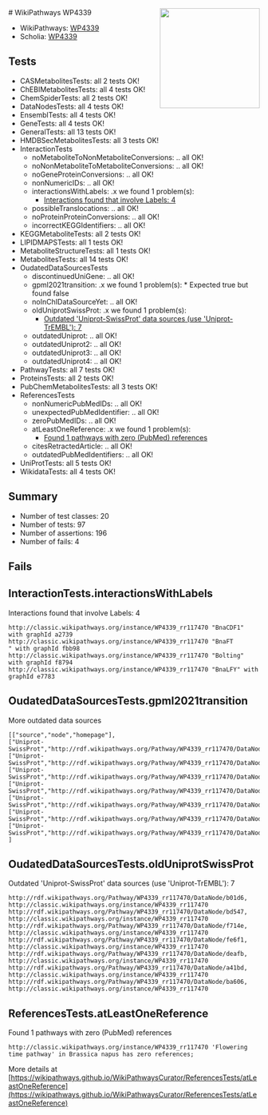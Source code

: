<img style="float: right; width: 200px" src="https://upload.wikimedia.org/wikipedia/commons/thumb/8/83/Wplogo_with_text_500.png/640px-Wplogo_with_text_500.png" />
# WikiPathways WP4339

* WikiPathways: [WP4339](https://wikipathways.org/pathways/WP4339)
* Scholia: [WP4339](https://scholia.toolforge.org/wikipathways/WP4339)
## Tests
* CASMetabolitesTests: all 2 tests OK!
* ChEBIMetabolitesTests: all 4 tests OK!
* ChemSpiderTests: all 2 tests OK!
* DataNodesTests: all 4 tests OK!
* EnsemblTests: all 4 tests OK!
* GeneTests: all 4 tests OK!
* GeneralTests: all 13 tests OK!
* HMDBSecMetabolitesTests: all 3 tests OK!
* InteractionTests
    * noMetaboliteToNonMetaboliteConversions: .. all OK!
    * noNonMetaboliteToMetaboliteConversions: .. all OK!
    * noGeneProteinConversions: .. all OK!
    * nonNumericIDs: .. all OK!
    * interactionsWithLabels: .x we found 1 problem(s):
        * [Interactions found that involve Labels: 4](#630d267b)
    * possibleTranslocations: .. all OK!
    * noProteinProteinConversions: .. all OK!
    * incorrectKEGGIdentifiers: .. all OK!
* KEGGMetaboliteTests: all 2 tests OK!
* LIPIDMAPSTests: all 1 tests OK!
* MetaboliteStructureTests: all 1 tests OK!
* MetabolitesTests: all 14 tests OK!
* OudatedDataSourcesTests
    * discontinuedUniGene: .. all OK!
    * gpml2021transition: .x we found 1 problem(s):
            * Expected true but found false
    * noInChIDataSourceYet: .. all OK!
    * oldUniprotSwissProt: .x we found 1 problem(s):
        * [Outdated 'Uniprot-SwissProt' data sources (use 'Uniprot-TrEMBL'): 7](#710a266c)
    * outdatedUniprot: .. all OK!
    * outdatedUniprot2: .. all OK!
    * outdatedUniprot3: .. all OK!
    * outdatedUniprot4: .. all OK!
* PathwayTests: all 7 tests OK!
* ProteinsTests: all 2 tests OK!
* PubChemMetabolitesTests: all 3 tests OK!
* ReferencesTests
    * nonNumericPubMedIDs: .. all OK!
    * unexpectedPubMedIdentifier: .. all OK!
    * zeroPubMedIDs: .. all OK!
    * atLeastOneReference: .x we found 1 problem(s):
        * [Found 1 pathways with zero (PubMed) references](#d0a459f0)
    * citesRetractedArticle: .. all OK!
    * outdatedPubMedIdentifiers: .. all OK!
* UniProtTests: all 5 tests OK!
* WikidataTests: all 4 tests OK!


## Summary

* Number of test classes: 20
* Number of tests: 97
* Number of assertions: 196
* Number of fails: 4

## Fails

<a name="630d267b" />

## InteractionTests.interactionsWithLabels

Interactions found that involve Labels: 4
```
http://classic.wikipathways.org/instance/WP4339_rr117470 "BnaCDF1" with graphId a2739
http://classic.wikipathways.org/instance/WP4339_rr117470 "BnaFT
" with graphId fbb98
http://classic.wikipathways.org/instance/WP4339_rr117470 "Bolting" with graphId f8794
http://classic.wikipathways.org/instance/WP4339_rr117470 "BnaLFY" with graphId e7783
```

<a name="4d0785cc" />

## OudatedDataSourcesTests.gpml2021transition

More outdated data sources
```
[["source","node","homepage"],
["Uniprot-SwissProt","http://rdf.wikipathways.org/Pathway/WP4339_rr117470/DataNode/b01d6","http://classic.wikipathways.org/instance/WP4339_rr117470"],
["Uniprot-SwissProt","http://rdf.wikipathways.org/Pathway/WP4339_rr117470/DataNode/bd547","http://classic.wikipathways.org/instance/WP4339_rr117470"],
["Uniprot-SwissProt","http://rdf.wikipathways.org/Pathway/WP4339_rr117470/DataNode/f714e","http://classic.wikipathways.org/instance/WP4339_rr117470"],
["Uniprot-SwissProt","http://rdf.wikipathways.org/Pathway/WP4339_rr117470/DataNode/fe6f1","http://classic.wikipathways.org/instance/WP4339_rr117470"],
["Uniprot-SwissProt","http://rdf.wikipathways.org/Pathway/WP4339_rr117470/DataNode/deafb","http://classic.wikipathways.org/instance/WP4339_rr117470"],
["Uniprot-SwissProt","http://rdf.wikipathways.org/Pathway/WP4339_rr117470/DataNode/a41bd","http://classic.wikipathways.org/instance/WP4339_rr117470"],
["Uniprot-SwissProt","http://rdf.wikipathways.org/Pathway/WP4339_rr117470/DataNode/ba606","http://classic.wikipathways.org/instance/WP4339_rr117470"]
]
```

<a name="710a266c" />

## OudatedDataSourcesTests.oldUniprotSwissProt

Outdated 'Uniprot-SwissProt' data sources (use 'Uniprot-TrEMBL'): 7
```
http://rdf.wikipathways.org/Pathway/WP4339_rr117470/DataNode/b01d6, http://classic.wikipathways.org/instance/WP4339_rr117470
http://rdf.wikipathways.org/Pathway/WP4339_rr117470/DataNode/bd547, http://classic.wikipathways.org/instance/WP4339_rr117470
http://rdf.wikipathways.org/Pathway/WP4339_rr117470/DataNode/f714e, http://classic.wikipathways.org/instance/WP4339_rr117470
http://rdf.wikipathways.org/Pathway/WP4339_rr117470/DataNode/fe6f1, http://classic.wikipathways.org/instance/WP4339_rr117470
http://rdf.wikipathways.org/Pathway/WP4339_rr117470/DataNode/deafb, http://classic.wikipathways.org/instance/WP4339_rr117470
http://rdf.wikipathways.org/Pathway/WP4339_rr117470/DataNode/a41bd, http://classic.wikipathways.org/instance/WP4339_rr117470
http://rdf.wikipathways.org/Pathway/WP4339_rr117470/DataNode/ba606, http://classic.wikipathways.org/instance/WP4339_rr117470
```

<a name="d0a459f0" />

## ReferencesTests.atLeastOneReference

Found 1 pathways with zero (PubMed) references
```
http://classic.wikipathways.org/instance/WP4339_rr117470 'Flowering time pathway' in Brassica napus has zero references; 
```

More details at [https://wikipathways.github.io/WikiPathwaysCurator/ReferencesTests/atLeastOneReference](https://wikipathways.github.io/WikiPathwaysCurator/ReferencesTests/atLeastOneReference)

